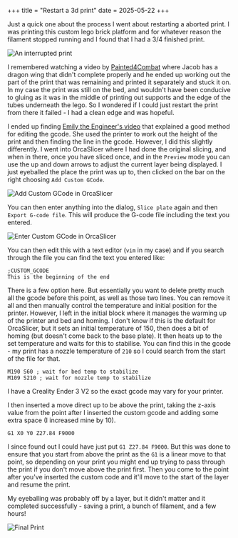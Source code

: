 +++
title = "Restart a 3d print"
date = 2025-05-22
+++

Just a quick one about the process I went about restarting a aborted print.
I was printing this custom lego brick platform and for whatever reason the filament stopped running and I found that I had a 3/4 finished print.

![An interrupted print](failed_print.jpg)

I remembered watching a video by [Painted4Combat](https://www.youtube.com/watch?v=KkOO9M5xiAo) where Jacob has a dragon wing that didn't complete properly and he ended up working out the part of the print that was remaining and printed it separately and stuck it on.
In my case the print was still on the bed, and wouldn't have been conducive to gluing as it was in the middle of printing out supports and the edge of the tubes underneath the lego.
So I wondered if I could just restart the print from there it failed - I had a clean edge and was hopeful.

I ended up finding [Emily the Engineer's video](https://www.youtube.com/watch?v=kwywIc7wUn4) that explained a good method for editing the gcode.
She used the printer to work out the height of the print and then finding the line in the gcode.
However, I did this slightly differently.
I went into OrcaSlicer where I had done the original slicing, and when in there, once you have sliced once, and in the `Preview` mode you can use the up and down arrows to adjust the current layer being displayed.
I just eyeballed the place the print was up to, then clicked on the bar on the right choosing `Add Custom GCode`.

![Add Custom GCode in OrcaSlicer](../shared/create_gcode.png)

You can then enter anything into the dialog, `Slice plate` again and then `Export G-code file`.
This will produce the G-code file including the text you entered.

![Enter Custom GCode in OrcaSlicer](custom_gcode.png)

You can then edit this with a text editor (`vim` in my case) and if you search through the file you can find the text you entered like:
```gcode
;CUSTOM_GCODE
This is the beginning of the end
```

There is a few option here.
But essentially you want to delete pretty much all the gcode before this point, as well as those two lines.
You can remove it all and then manually control the temperature and initial position for the printer.
However, I left in the initial block where it manages the warming up of the printer and bed and homing.
I don't know if this is the default for OrcaSlicer, but it sets an initial temperature of 150, then does a bit of homing (but doesn't come back to the base plate).
It then heats up to the set temperature and waits for this to stabilise.
You can find this in the gcode - my print has a nozzle temperature of `210` so I could search from the start of the file for that.
```gcode
M190 S60 ; wait for bed temp to stabilize
M109 S210 ; wait for nozzle temp to stabilize
```
I have a Creality Ender 3 V2 so the exact gcode may vary for your printer.

I then inserted a move direct up to be above the print, taking the z-axis value from the point after I inserted the custom gcode and adding some extra space (I increased mine by 10).
```gcode
G1 X0 Y0 Z27.84 F9000
```
I since found out I could have just put `G1 Z27.84 F9000`.
But this was done to ensure that you start from above the print as the `G1` is a linear move to that point, so depending on your print you might end up trying to pass through the print if you don't move above the print first.
Then you come to the point after you've inserted the custom code and it'll move to the start of the layer and resume the print.

My eyeballing was probably off by a layer, but it didn't matter and it completed successfully - saving a print, a bunch of filament, and a few hours!

![Final Print](final_print.jpg)
